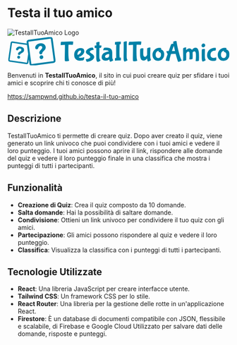 # Testa il tuo amico

![TestaIlTuoAmico Logo](https://github.com/user-attachments/assets/429a878b-fdba-4875-ad8d-180edc000ea2)<svg xmlns="http://www.w3.org/2000/svg" version="1.1" xmlns:xlink="http://www.w3.org/1999/xlink" xmlns:svgjs="http://svgjs.dev/svgjs" width="2000" height="262" viewBox="0 0 2000 262"><g transform="matrix(1,0,0,1,3.1379862532584184,5.003936660139743)"><svg viewBox="0 0 396 52" data-background-color="#ffffff" preserveAspectRatio="xMidYMid meet" height="262" width="2000" xmlns="http://www.w3.org/2000/svg" xmlns:xlink="http://www.w3.org/1999/xlink"><g id="tight-bounds" transform="matrix(1,0,0,1,0.2400000000000091,0.09041134512077065)"><svg viewBox="0 0 395.52 51.81917730975844" height="51.81917730975844" width="395.52"><g><svg viewBox="0 0 518.0901656059716 67.87774614173229" height="51.81917730975844" width="395.52"><g transform="matrix(1,0,0,1,122.57016560597162,9.381077795275594)"><svg viewBox="0 0 395.52 49.1155905511811" height="49.1155905511811" width="395.52"><g id="textblocktransform"><svg viewBox="0 0 395.52 49.1155905511811" height="49.1155905511811" width="395.52" id="textblock"><g><svg viewBox="0 0 395.52 49.1155905511811" height="49.1155905511811" width="395.52"><g transform="matrix(1,0,0,1,0,0)"><svg width="395.52" viewBox="0.5 -34.7 304.77 37.85" height="49.1155905511811" data-palette-color="#0081a7"><path d="M8.1-4L8.1-4 8.45-24.8Q8.45-27.35 8.33-27.48 8.2-27.6 7.5-27.6L7.5-27.6Q5.95-27.6 2-27.1L2-27.1 0.65-26.9 0.5-28.2Q0.5-30.6 1.3-32.4L1.3-32.4 1.6-33Q5.5-33.05 10.43-33.33 15.35-33.6 19.33-33.6 23.3-33.6 23.3-33.4L23.3-33.4Q23.3-31.95 23.05-29.93 22.8-27.9 22.45-27.55L22.45-27.55Q21.3-27.8 18.2-27.8 15.1-27.8 14.95-27.65L14.95-27.65Q14.6-27.3 14.6-14.6 14.6-1.9 16.1 0.85L16.1 0.85 16.1 0.9Q16.1 1.35 14.15 1.75 12.2 2.15 11.05 2.15L11.05 2.15Q9.45 2.15 8.45 1.7L8.45 1.7Q8.1 1.3 8.1-4ZM37.6-15.9L37.6-15.9Q37.6-17.35 36.05-17.35L36.05-17.35Q34-17.35 32.45-15.25 30.9-13.15 30.9-10.2L30.9-10.2Q30.9-9.5 31.1-9.5L31.1-9.5Q32.9-9.55 35.25-11.58 37.6-13.6 37.6-15.9ZM41.95 0L41.95 0Q40.25 1.15 35.3 1.15 30.35 1.15 27.7-1.8 25.05-4.75 25.05-9.68 25.05-14.6 28.22-18.23 31.4-21.85 37.15-21.85L37.15-21.85Q39.5-21.85 41.47-20.6 43.45-19.35 43.45-16.23 43.45-13.1 40.72-10.05 38-7 33.3-5.4L33.3-5.4Q33.3-4.8 34.52-4.42 35.75-4.05 36.95-4.05L36.95-4.05Q40.75-4.05 42.95-5.4L42.95-5.4Q43-5.45 43.1-5.45 43.2-5.45 43.2-4.5L43.2-4.5Q43.2-1.6 41.95 0ZM61.25-5.75L61.25-5.75Q61.25-3.05 58.72-0.93 56.2 1.2 53.27 2.13 50.35 3.05 48.15 3.05L48.15 3.05Q47.9 3.05 47.45 2.45L47.45 2.45Q46.2 0.8 46.2-1.4L46.2-1.4 46.2-1.75Q50.1-1.75 52.15-3.1 54.2-4.45 54.2-5.9L54.2-5.9Q54.2-6.85 52.95-7.9 51.7-8.95 50.2-9.75 48.7-10.55 47.45-11.88 46.2-13.2 46.2-14.65L46.2-14.65Q46.2-17.7 50-20.25 53.8-22.8 58.1-22.8L58.1-22.8Q58.6-22.8 59.4-21.43 60.2-20.05 60.25-18.6L60.25-18.6Q59.25-18.6 57.25-18L57.25-18Q53.3-16.75 53.3-14.9L53.3-14.9Q53.3-13.6 57.2-11.35L57.2-11.35Q58.7-10.5 59.95-9 61.2-7.5 61.25-5.75ZM70.84-32.75L70.84-32.75Q70.74-31.6 70.59-26.45L70.59-26.45Q74.34-26.45 74.34-26.3L74.34-26.3Q74.34-24.6 73.84-23.28 73.34-21.95 72.89-21.95L72.89-21.95 70.54-21.95Q70.44-14.55 70.44-9.93 70.44-5.3 70.59-3.75L70.59-3.75Q70.89-1.15 72.64 0.5L72.64 0.5Q72.64 1.05 70.72 2.1 68.79 3.15 67.09 3.15L67.09 3.15Q66.94 3.15 66.52 2.65 66.09 2.15 65.62 1 65.14-0.15 65.02-1.25 64.89-2.35 64.89-9.1 64.89-15.85 65.04-21.85L65.04-21.85 62.24-21.8Q61.99-22.05 61.99-23.98 61.99-25.9 62.44-26.3L62.44-26.3Q63.54-26.35 65.09-26.4L65.09-26.4Q65.09-29.3 64.94-30.15 64.79-31 64.79-31.15L64.79-31.15Q64.79-31.65 66.52-32.3 68.24-32.95 69.54-32.95 70.84-32.95 70.84-32.75ZM93.74-13.7L93.74-11.15Q93.74-4.9 93.89-3.85L93.89-3.85Q94.29-1.1 95.59 0.1L95.59 0.1Q95.59 0.65 93.62 1.75 91.64 2.85 90.04 2.85L90.04 2.85Q89.59 2.85 89.09 1.53 88.59 0.2 88.52-0.45 88.44-1.1 88.39-1.1L88.39-1.1 88.24-1Q85.59 1.1 82.04 1.1 78.49 1.1 76.56-0.63 74.64-2.35 74.64-5.15 74.64-7.95 75.86-9.88 77.09-11.8 78.74-12.8 80.39-13.8 82.39-14.4L82.39-14.4Q85.44-15.4 87.19-15.4L87.19-15.4 87.29-15.45Q87.29-17.9 81.09-17.9L81.09-17.9Q78.64-17.9 77.44-17.7L77.44-17.7 77.39-17.7Q77.39-18.7 78.02-20.2 78.64-21.7 79.06-22.15 79.49-22.6 82.64-22.6L82.64-22.6Q88.34-22.6 91.04-20.43 93.74-18.25 93.74-13.7L93.74-13.7ZM88.19-7.95L88.19-7.95 88.19-9.85Q88.19-10.95 88.14-10.95L88.14-10.95Q84.79-10.95 82.34-9.2L82.34-9.2Q80.79-8.1 80.79-6.45L80.79-6.45Q80.79-5.4 81.54-4.7 82.29-4 83.81-4 85.34-4 86.77-4.9 88.19-5.8 88.19-7.95ZM109.24-4.45L109.24-4.45Q109.44-4.45 109.44-1.98 109.44 0.5 109.14 0.5L109.14 0.5Q101.89 0.5 98.74 1.2L98.74 1.2Q98.59 1.2 98.59-1 98.59-3.2 98.94-3.65L98.94-3.65Q99.54-3.95 100.89-3.95L100.89-3.95Q100.79-5.65 100.79-16.07 100.79-26.5 101.04-28L101.04-28 100.94-28Q99.59-28 98.69-27.7L98.69-27.7Q98.59-27.7 98.59-29.98 98.59-32.25 98.89-32.55L98.89-32.55Q99.19-32.85 102.89-33.1 106.59-33.35 109.09-33.35L109.09-33.35Q109.24-33.35 109.24-32.55L109.24-32.55 109.09-28.85Q109.09-28.65 108.94-28.65L108.94-28.65Q107.24-28.65 107.14-28.58 107.04-28.5 106.99-26.5L106.99-26.5Q106.79-18.6 106.79-12.83 106.79-7.05 107.19-4.4L107.19-4.4Q107.84-4.45 109.24-4.45ZM114.19-7.1L114.19-7.1 114.39-25.2Q114.39-29.15 114.28-30.55 114.19-31.95 114.19-32.05L114.19-32.05Q114.19-32.55 115.86-33.2 117.53-33.85 118.84-33.85 120.14-33.85 120.14-33.65L120.14-33.65Q119.89-31.8 119.89-20.65L119.89-20.65 119.78-8.4Q119.78-4.95 119.89-4.15L119.89-4.15Q120.14-1.95 121.34-0.15L121.34-0.15Q121.34 0.35 119.28 1.45 117.23 2.55 115.78 2.55L115.78 2.55Q115.39 2.55 114.89 1.05 114.39-0.45 114.28-1.55 114.19-2.65 114.19-7.1ZM130.93-4L130.93-4 131.28-24.8Q131.28-27.35 131.16-27.48 131.03-27.6 130.33-27.6L130.33-27.6Q128.78-27.6 124.83-27.1L124.83-27.1 123.48-26.9 123.33-28.2Q123.33-30.6 124.13-32.4L124.13-32.4 124.43-33Q128.33-33.05 133.26-33.33 138.18-33.6 142.16-33.6 146.13-33.6 146.13-33.4L146.13-33.4Q146.13-31.95 145.88-29.93 145.63-27.9 145.28-27.55L145.28-27.55Q144.13-27.8 141.03-27.8 137.93-27.8 137.78-27.65L137.78-27.65Q137.43-27.3 137.43-14.6 137.43-1.9 138.93 0.85L138.93 0.85 138.93 0.9Q138.93 1.35 136.98 1.75 135.03 2.15 133.88 2.15L133.88 2.15Q132.28 2.15 131.28 1.7L131.28 1.7Q130.93 1.3 130.93-4ZM156.73-1.9L156.73-1.9 156.68-2.95 156.63-3.05Q155.43-1.2 153.61-0.1 151.78 1 150.03 1L150.03 1Q144.78 1 144.03-7.15L144.03-7.15Q143.93-8.45 143.93-13.85 143.93-19.25 144.38-20.25L144.38-20.25Q145.68-21.3 148.58-21.3L148.58-21.3Q149.73-21.3 149.98-21.05L149.98-21.05Q149.98-21 149.93-19.7L149.93-19.7Q149.68-15.9 149.68-13.85 149.68-11.8 149.73-10.83 149.78-9.85 149.81-9.58 149.83-9.3 149.96-8.6 150.08-7.9 150.33-7.4L150.33-7.4Q151.08-5.95 152.66-5.95 154.23-5.95 155.46-7.53 156.68-9.1 156.63-9.75L156.63-9.75 156.63-11.45Q156.63-20.6 156.93-21.3L156.93-21.3Q157.18-21.75 158.51-22.25 159.83-22.75 161.13-22.75 162.43-22.75 162.63-22.55L162.63-22.55 162.53-20.2Q162.23-13.05 162.23-9.15 162.23-5.25 162.43-4.2L162.43-4.2Q162.78-1.7 163.78-0.2L163.78-0.2Q163.78 0.3 161.73 1.4 159.68 2.5 158.23 2.5L158.23 2.5Q157.83 2.5 157.33 1 156.83-0.5 156.73-1.9ZM187.48-10.4Q187.48-5.65 184.6-2.18 181.73 1.3 176.8 1.3 171.88 1.3 169.08-1.75 166.28-4.8 166.28-9.68 166.28-14.55 169.75-18.32 173.23-22.1 179.13-22.1L179.13-22.1Q181.53-22 181.73-21.8 181.93-21.6 181.93-20.85 181.93-20.1 181.78-19.2L181.78-19.2Q182.53-19.2 183.7-18.32 184.88-17.45 185.63-16.55 186.38-15.65 186.93-14.03 187.48-12.4 187.48-10.4L187.48-10.4ZM180.18-13.9L180.18-13.9Q179.03-14.65 177.93-14.65L177.93-14.65 177.53-14.65Q177.43-14.85 177.43-15.5 177.43-16.15 177.58-16.75L177.58-16.75Q175.53-16.75 173.75-14.9 171.98-13.05 171.98-9.75L171.98-9.75Q171.98-5.85 174.48-4.35L174.48-4.35Q175.43-3.75 177.1-3.75 178.78-3.75 180.25-5.3 181.73-6.85 181.73-9.9 181.73-12.95 180.18-13.9ZM208.23-11.2L208.23-11.2Q207.53-11.25 203.93-11.25 200.33-11.25 199.73-11.05L199.73-11.05Q197.08-2.35 196.73 1.5L196.73 1.5Q196.73 1.55 195.5 1.55 194.28 1.55 192.98 1.4L192.98 1.4Q190.23 1 190.23 0.7L190.23 0.7Q190.23-1.3 193.78-10.95L193.78-10.95Q193.13-11.5 192.28-13.23 191.43-14.95 191.43-16.1L191.43-16.1Q191.43-16.15 195.58-16.3L195.58-16.3Q199.68-28.2 200.23-28.85L200.23-28.85Q200.43-29 202.03-29.33 203.63-29.65 204.08-29.65L204.08-29.65 203.98-30.3Q203.88-31 203.75-31.83 203.63-32.65 203.63-32.9L203.63-32.9Q203.63-33.05 204.48-33.5L204.48-33.5Q206.93-34.7 209.53-34.7L209.53-34.7Q210.03-31.75 210.85-27.18 211.68-22.6 214.08-13.2 216.48-3.8 218.68-0.1L218.68-0.1 219.03 0.5Q219.03 0.75 218.08 1.35 217.13 1.95 215.58 2.5 214.03 3.05 212.73 3.05L212.73 3.05Q212.28 3.05 210.55-2.63 208.83-8.3 208.23-11.2ZM207.03-16.35L207.03-16.35Q205.33-23.55 205.18-24.4 205.03-25.25 204.93-25.25 204.83-25.25 204.68-25.05L204.68-25.05Q204.23-24.2 203-20.95 201.78-17.7 201.43-16.45L201.43-16.45Q206.98-16.45 207.03-16.35ZM221.67-6.2L221.67-6.2 221.52-17.95Q221.52-21.15 221.77-21.4L221.77-21.4Q222.37-21.95 223.62-22.43 224.87-22.9 226.02-22.9 227.17-22.9 227.17-22.7L227.17-22.7Q226.97-20.5 226.97-19.35 226.97-18.2 227.07-18.2 227.17-18.2 227.37-18.43 227.57-18.65 228.1-19.13 228.62-19.6 230.05-20.43 231.47-21.25 232.67-21.25L232.67-21.25Q235.92-21.25 237.57-18.35L237.57-18.35Q240.42-22.35 243.87-22.35L243.87-22.35Q246.97-22.35 248.32-19.7L248.32-19.7Q249.72-16.75 249.97-13.8L249.97-13.8Q250.27-9.5 250.27-4.9L250.27-4.9 250.07 0.95Q250.07 1.3 248.42 1.63 246.77 1.95 245.77 1.95L245.77 1.95 244.17 1.7Q244.72-3.25 244.72-6.3 244.72-9.35 244.65-10.68 244.57-12 244.27-13.33 243.97-14.65 243.35-15.23 242.72-15.8 241.77-15.8 240.82-15.8 240.07-15.28 239.32-14.75 239-14.25 238.67-13.75 238.67-13.6L238.67-13.6Q238.82-12 238.82-6.2L238.82-6.2 238.62-2.25Q238.62-1.85 237.02-1.55 235.42-1.25 234.42-1.25L234.42-1.25 232.82-1.5Q233.27-5.55 233.27-9.08 233.27-12.6 232.9-14.03 232.52-15.45 230.92-15.45 229.32-15.45 228.22-13.85 227.12-12.25 227.12-11.4L227.12-11.4 227.12-10.35 227.17-5.05Q227.17-0.15 226.97 0.1L226.97 0.1Q225.72 1.3 221.72 1.3L221.72 1.3Q221.32 1.3 221.32 1.15L221.32 1.15Q221.67-1 221.67-6.2ZM258.35-29.85Q259.72-29.85 260.57-28.95 261.42-28.05 261.42-26.6 261.42-25.15 260.3-24.13 259.17-23.1 257.8-23.1 256.42-23.1 255.6-23.98 254.77-24.85 254.77-26.3 254.77-27.75 255.87-28.8 256.97-29.85 258.35-29.85ZM260.92-19.95L260.87-17.4 260.77-9.3Q260.77-5.4 261-3.58 261.22-1.75 262.27-0.15L262.27-0.15Q262.27 0.35 260.22 1.45 258.17 2.55 256.72 2.55L256.72 2.55Q256.27 2.55 255.82 1.05 255.37-0.45 255.25-1.8 255.12-3.15 255.12-10.9 255.12-18.65 255.47-19.35L255.47-19.35Q256.62-20.25 259.52-20.25L259.52-20.25Q260.67-20.25 260.92-19.95L260.92-19.95ZM275.97 1.45L275.97 1.45Q270.27 1.45 267.52-1.45 264.77-4.35 264.77-8.75L264.77-8.75Q264.77-14.9 268.89-18.55 273.02-22.2 278.97-22.2L278.97-22.2Q280.12-22.2 280.32-22.15L280.32-22.15Q280.62-21.9 280.62-19.75 280.62-17.6 280.02-17.15L280.02-17.15 279.67-17.15Q275.82-17.15 273.42-15.35L273.42-15.35Q272.42-14.6 271.67-13 270.92-11.4 270.92-9.15 270.92-6.9 272.27-5.43 273.62-3.95 276.62-3.95L276.62-3.95Q278.97-3.95 280.77-4.85L280.77-4.85Q280.97-4.95 281.02-4.95L281.02-4.95Q281.42-4.55 281.42-2.25 281.42 0.05 280.87 0.5L280.87 0.5Q279.22 1.45 275.97 1.45ZM305.27-10.4Q305.27-5.65 302.39-2.18 299.52 1.3 294.59 1.3 289.67 1.3 286.87-1.75 284.07-4.8 284.07-9.68 284.07-14.55 287.54-18.32 291.02-22.1 296.92-22.1L296.92-22.1Q299.32-22 299.52-21.8 299.72-21.6 299.72-20.85 299.72-20.1 299.57-19.2L299.57-19.2Q300.32-19.2 301.49-18.32 302.67-17.45 303.42-16.55 304.17-15.65 304.72-14.03 305.27-12.4 305.27-10.4L305.27-10.4ZM297.97-13.9L297.97-13.9Q296.82-14.65 295.72-14.65L295.72-14.65 295.32-14.65Q295.22-14.85 295.22-15.5 295.22-16.15 295.37-16.75L295.37-16.75Q293.32-16.75 291.54-14.9 289.77-13.05 289.77-9.75L289.77-9.75Q289.77-5.85 292.27-4.35L292.27-4.35Q293.22-3.75 294.89-3.75 296.57-3.75 298.04-5.3 299.52-6.85 299.52-9.9 299.52-12.95 297.97-13.9Z" opacity="1" transform="matrix(1,0,0,1,0,0)" fill="#0081a7" class="wordmark-text-0" data-fill-palette-color="primary" id="text-0"></path></svg></g></svg></g></svg></g></svg></g><g><svg viewBox="0 0 110.975153451011 67.87774614173229" height="67.87774614173229" width="110.975153451011"><g><svg xmlns="http://www.w3.org/2000/svg" xmlns:xlink="http://www.w3.org/1999/xlink" version="1.1" x="0" y="0" viewBox="4.279535225487863 20.001939352797486 91.72134682294073 56.101191138912874" enable-background="new 0 0 100 100" xml:space="preserve" height="67.87774614173229" width="110.975153451011" class="icon-icon-0" data-fill-palette-color="accent" id="icon-0"><g fill="#0081a7" data-fill-palette-color="accent"><path d="M68.633 55.761A3.614 3.614 0 0 0 65.059 59.846 3.62 3.62 0 0 0 69.113 62.946 3.615 3.615 0 0 0 72.213 58.892 3.62 3.62 0 0 0 68.633 55.761" fill="#0081a7" data-fill-palette-color="accent"></path><path d="M73.58 34.083C71.971 33.02 69.847 32.458 67.434 32.458 66.725 32.458 65.996 32.507 65.268 32.604 62.86 32.925 60.524 34.091 58.858 35.801 57.169 37.537 56.348 39.656 56.61 41.614 56.802 43.059 57.89 43.993 59.381 43.993 59.541 43.993 59.704 43.981 59.867 43.96 61.859 43.694 62.289 42.322 62.703 40.996 63.176 39.484 63.622 38.057 66.196 37.713 66.46 37.678 66.717 37.66 66.961 37.66 68.814 37.66 69.964 38.638 70.201 40.414 70.433 42.152 69.059 43.538 67.604 45.005 65.971 46.652 64.12 48.518 64.473 51.165A3.2 3.2 0 0 0 65.319 52.956 2.67 2.67 0 0 0 67.291 53.786C67.432 53.786 67.578 53.777 67.723 53.757 69.807 53.479 70.091 52.27 70.365 51.099 70.469 50.657 70.577 50.199 70.785 49.787 71.074 49.211 71.797 48.535 72.636 47.753 74.638 45.882 77.379 43.32 76.872 39.525 76.555 37.148 75.446 35.317 73.58 34.083" fill="#0081a7" data-fill-palette-color="accent"></path><path d="M95.961 65.606L90.378 23.766A4.354 4.354 0 0 0 85.501 20.039L43.662 25.622A4.346 4.346 0 0 0 39.934 30.499L40.253 32.893 12.812 28.928A3.4 3.4 0 0 0 12.328 28.893 3.385 3.385 0 0 0 8.997 31.779L4.315 64.188A3.35 3.35 0 0 0 4.951 66.686 3.34 3.34 0 0 0 7.167 68.002L39.575 72.684A3.38 3.38 0 0 0 43.389 69.832L44.321 63.379 45.516 72.336A4.353 4.353 0 0 0 50.393 76.066L92.233 70.481A4.3 4.3 0 0 0 95.106 68.816 4.3 4.3 0 0 0 95.961 65.606M40.623 69.434A0.573 0.573 0 0 1 39.976 69.917L7.567 65.235A0.574 0.574 0 0 1 7.083 64.587L11.765 32.178A0.574 0.574 0 0 1 12.412 31.694L40.638 35.771 42.966 53.215zM92.244 66.627A0.73 0.73 0 0 1 91.756 66.91L49.917 72.494A0.74 0.74 0 0 1 49.089 71.861L43.506 30.022A0.74 0.74 0 0 1 44.139 29.194L85.977 23.61A0.74 0.74 0 0 1 86.807 24.244L92.392 66.084A0.74 0.74 0 0 1 92.244 66.627" fill="#0081a7" data-fill-palette-color="accent"></path><path d="M33.159 41.087C31.875 39.911 29.973 39.09 27.805 38.777A8.4 8.4 0 0 0 26.597 38.69C24.894 38.69 23.22 39.19 21.88 40.098 20.503 41.032 19.634 42.301 19.437 43.67 19.343 44.321 19.498 44.901 19.887 45.349 20.237 45.751 20.764 46.022 21.372 46.11 21.525 46.132 21.672 46.144 21.812 46.144 23.039 46.144 23.587 45.307 24.117 44.498 24.708 43.592 25.268 42.736 26.757 42.736 26.963 42.736 27.186 42.753 27.417 42.786 29.181 43.04 30.062 44.084 29.835 45.65 29.642 46.995 28.322 47.74 26.927 48.527 25.36 49.411 23.583 50.413 23.287 52.464A2.48 2.48 0 0 0 23.607 54.097C23.842 54.479 24.302 54.96 25.164 55.085 25.344 55.11 25.515 55.124 25.673 55.124H25.674C26.886 55.124 27.299 54.379 27.697 53.659 27.868 53.35 28.044 53.031 28.287 52.768 28.624 52.399 29.308 52.047 30.099 51.64 31.989 50.668 34.578 49.334 35.002 46.396 35.303 44.305 34.667 42.469 33.159 41.087" fill="#0081a7" data-fill-palette-color="accent"></path><path d="M25.057 56.696A3 3 0 0 0 24.66 56.666 2.82 2.82 0 0 0 21.886 59.066 2.804 2.804 0 0 0 24.654 62.264 2.815 2.815 0 0 0 27.428 59.866 2.805 2.805 0 0 0 25.057 56.696" fill="#0081a7" data-fill-palette-color="accent"></path></g></svg></g></svg></g></svg></g><defs></defs></svg><rect width="395.52" height="51.81917730975844" fill="none" stroke="none" visibility="hidden"></rect></g></svg></g></svg>

Benvenuti in **TestaIlTuoAmico**, il sito in cui puoi creare quiz per sfidare i tuoi amici e scoprire chi ti conosce di più!

https://sampwnd.github.io/testa-il-tuo-amico

## Descrizione

TestaIlTuoAmico ti permette di creare quiz. Dopo aver creato il quiz, viene generato un link univoco che puoi condividere con i tuoi amici e vedere il loro punteggio. I tuoi amici possono aprire il link, rispondere alle domande del quiz e vedere il loro punteggio finale in una classifica che mostra i punteggi di tutti i partecipanti.

## Funzionalità

- **Creazione di Quiz**: Crea il quiz composto da 10 domande.
- **Salta domande**: Hai la possibilità di saltare domande.
- **Condivisione**: Ottieni un link univoco per condividere il tuo quiz con gli amici.
- **Partecipazione**: Gli amici possono rispondere al quiz e vedere il loro punteggio.
- **Classifica**: Visualizza la classifica con i punteggi di tutti i partecipanti.

## Tecnologie Utilizzate

- **React**: Una libreria JavaScript per creare interfacce utente.
- **Tailwind CSS**: Un framework CSS per lo stile.
- **React Router**: Una libreria per la gestione delle rotte in un'applicazione React.
- **Firestore**: È un database di documenti compatibile con JSON, flessibile e scalabile,  di Firebase e Google Cloud Utilizzato per salvare dati delle domande, risposte e punteggi.
